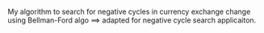 My algorithm to search for negative cycles in currency exchange change using Bellman-Ford algo ==> adapted for negative cycle search applicaiton.
